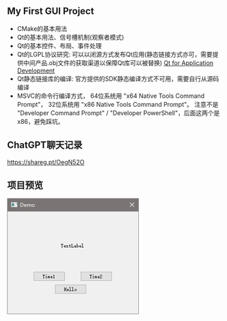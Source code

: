 ## My First GUI Project

- CMake的基本用法
- Qt的基本用法、信号槽机制(观察者模式)
- Qt的基本控件、布局、事件处理
- Qt的LGPL协议研究: 可以以闭源方式发布Qt应用(静态链接方式亦可，需要提供中间产品.obj文件的获取渠道以保障Qt库可以被替换) [Qt for Application Development](https://doc.qt.io/qt-5.15/qtappindev-licensing.html)
- Qt静态链接库的编译: 官方提供的SDK静态编译方式不可用，需要自行从源码编译
- MSVC的命令行编译方式， 64位系统用 "x64 Native Tools Command Prompt"， 32位系统用 "x86 Native Tools Command Prompt"。 注意不是 "Developer Command Prompt" / "Developer PowerShell"，后面这两个是x86，避免踩坑。

## ChatGPT聊天记录

https://shareg.pt/OegN52O

## 项目预览

![Screenshoot](Screenshoot.png)